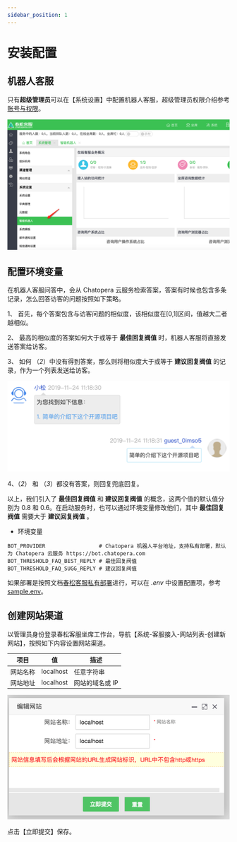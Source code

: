 ```yaml
---
sidebar_position: 1
---
```


# 安装配置

## 机器人客服

只有**超级管理员**可以在【系统设置】中配置机器人客服，超级管理员权限介绍参考[账号与权限](/products/cskefu/accounting.html)。

![安装好机器人插件](../images/products/cskefu/98638023-436f4700-2364-11eb-922d-801ade42d397.png)

## 配置环境变量

在机器人客服问答中，会从 Chatopera 云服务检索答案，答案有时候也包含多条记录，怎么回答访客的问题按照如下策略。

1、 首先，每个答案包含与访客问题的相似度，该相似度在[0,1]区间，值越大二者越相似。

2、 最高的相似度的答案如何大于或等于 **最佳回复阀值** 时，机器人客服将直接发送答案给访客。

3、 如何 （_2_）中没有得到答案，那么则将相似度大于或等于 **建议回复阀值** 的记录，作为一个列表发送给访客。

![建议回复列表](../images/products/cosin/g6.png)

4、（_2_） 和 （_3_）都没有答案，则回复兜底回复。

以上，我们引入了 **最佳回复阀值** 和 **建议回复阀值** 的概念，这两个值的默认值分别为 0.8 和 0.6。在启动服务时，也可以通过环境变量修改他们，其中 **最佳回复阀值** 需要大于 **建议回复阀值** 。

- 环境变量

```环境变量
BOT_PROVIDER                 # Chatopera 机器人平台地址，支持私有部署，默认为 Chatopera 云服务 https://bot.chatopera.com
BOT_THRESHOLD_FAQ_BEST_REPLY # 最佳回复阀值
BOT_THRESHOLD_FAQ_SUGG_REPLY # 建议回复阀值
```

如果部署是按照文档[春松客服私有部署](/products/cskefu/deploy.html)进行，可以在 _.env_ 中设置配置项，参考 [sample.env](https://github.com/chatopera/cskefu/blob/osc/sample.env)。

## 创建网站渠道

以管理员身份登录春松客服坐席工作台，导航【系统-客服接入-网站列表-创建新网站】，按照如下内容设置网站渠道。

| 项目     | 值        | 描述            |
| -------- | --------- | --------------- |
| 网站名称 | localhost | 任意字符串      |
| 网站地址 | localhost | 网站的域名或 IP |

<!-- markup:table-caption 创建网站渠道表单内容 -->

![创建网站渠道](../images/products/cosin/47127371-6fbc5480-d2bf-11e8-9983-b6f79e97cbf1.png)

点击【立即提交】保存。
